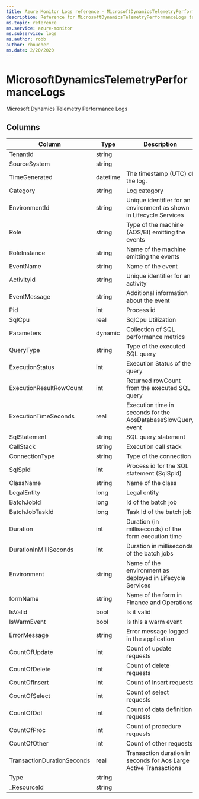 ```yaml
---
title: Azure Monitor Logs reference - MicrosoftDynamicsTelemetryPerformanceLogs
description: Reference for MicrosoftDynamicsTelemetryPerformanceLogs table in Azure Monitor Logs.
ms.topic: reference
ms.service: azure-monitor
ms.subservice: logs
ms.author: robb
author: rboucher
ms.date: 2/20/2020
---
```


# MicrosoftDynamicsTelemetryPerformanceLogs

 Microsoft Dynamics Telemetry Performance Logs

## Columns

|Column|Type|Description|
|---|---|---|
|TenantId|string||
|SourceSystem|string||
|TimeGenerated|datetime|The timestamp (UTC) of the log.|
|Category|string|Log category|
|EnvironmentId|string|Unique identifier for an environment as shown in Lifecycle Services|
|Role|string|Type of the machine (AOS/BI) emitting the events|
|RoleInstance|string|Name of the machine emitting the events|
|EventName|string|Name of the event|
|ActivityId|string|Unique identifier for an activity|
|EventMessage|string|Additional information about the event|
|Pid|int|Process id|
|SqlCpu|real|SqlCpu Utilization|
|Parameters|dynamic|Collection of SQL performance metrics|
|QueryType|string|Type of the executed SQL query|
|ExecutionStatus|int|Execution Status of the query|
|ExecutionResultRowCount|int|Returned rowCount from the executed SQL query|
|ExecutionTimeSeconds|real|Execution time in seconds for the AosDatabaseSlowQuery event|
|SqlStatement|string|SQL query statement|
|CallStack|string|Execution call stack|
|ConnectionType|string|Type of the connection|
|SqlSpid|int|Process id for the SQL statement (SqlSpid)|
|ClassName|string|Name of the class|
|LegalEntity|long|Legal entity|
|BatchJobId|long|Id of the batch job|
|BatchJobTaskId|long|Task Id of the batch job|
|Duration|int|Duration (in milliseconds) of the form execution time|
|DurationInMilliSeconds|int|Duration in milliseconds of the batch jobs|
|Environment|string|Name of the environment as deployed in Lifecycle Services|
|formName|string|Name of the form in Finance and Operations|
|IsValid|bool|Is it valid|
|IsWarmEvent|bool|Is this a warm event|
|ErrorMessage|string|Error message logged in the application |
|CountOfUpdate|int|Count of update requests|
|CountOfDelete|int|Count of delete requests|
|CountOfInsert|int|Count of insert requests|
|CountOfSelect|int|Count of select requests|
|CountOfDdl|int|Count of data definition requests|
|CountOfProc|int|Count of procedure requests|
|CountOfOther|int|Count of other requests|
|TransactionDurationSeconds|real|Transaction duration in seconds for Aos Large Active Transactions|
|Type|string||
|_ResourceId|string||
